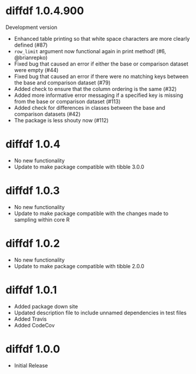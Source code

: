# diffdf 1.0.4.900

Development version

- Enhanced table printing so that white space characters are more clearly defined (#87)
- `row_limit` argument now functional again in print method! (#6, @brianrepko)
- Fixed bug that caused an error if either the base or comparison dataset were empty (#44)
- Fixed bug that caused an error if there were no matching keys between the base and comparison dataset (#79)
- Added check to ensure that the column ordering is the same (#32)
- Added more informative error messaging if a specified key is missing from the base or comparison dataset (#113)
- Added check for differences in classes between the base and comparison datasets (#42)
- The package is less shouty now (#112)


# diffdf 1.0.4

- No new functionality
- Update to make package compatible with tibble 3.0.0

# diffdf 1.0.3

- No new functionality
- Update to make package compatible with the changes made to sampling within core R

# diffdf 1.0.2

- No new functionality
- Update to make package compatible with tibble 2.0.0

# diffdf 1.0.1

- Added package down site  
- Updated description file to include unnamed dependencies in test files
- Added Travis 
- Added CodeCov

# diffdf 1.0.0 

- Initial Release